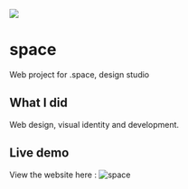 ![](http://www.genevievemasioni.com/wp-content/uploads/2018/04/space-home.png)

# space

Web project for .space, design studio

## What I did

Web design, visual identity and development.

## Live demo

View the website here : ![space](https://genevievemasioni.github.io/space)
